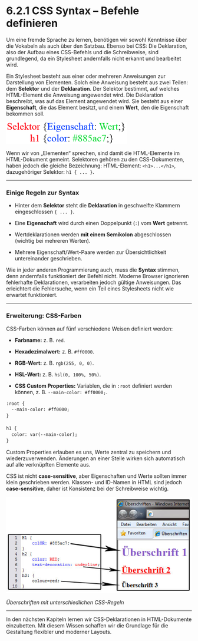 # 6.2.1 CSS Syntax – Befehle definieren

Um eine fremde Sprache zu lernen, benötigen wir sowohl Kenntnisse über die Vokabeln als auch über den Satzbau. Ebenso bei CSS: Die Deklaration, also der Aufbau eines CSS-Befehls und die Schreibweise, sind grundlegend, da ein Stylesheet andernfalls nicht erkannt und bearbeitet wird.

Ein Stylesheet besteht aus einer oder mehreren Anweisungen zur Darstellung von Elementen. Solch eine Anweisung besteht aus zwei Teilen: dem **Selektor** und der **Deklaration**. Der Selektor bestimmt, auf welches HTML-Element die Anweisung angewendet wird. Die Deklaration beschreibt, was auf das Element angewendet wird. Sie besteht aus einer **Eigenschaft**, die das Element besitzt, und einem **Wert**, den die Eigenschaft bekommen soll.


![Style-Syntax](media/4_3_stylesyntax.gif)


Wenn wir von „Elementen“ sprechen, sind damit die HTML-Elemente im HTML-Dokument gemeint. Selektoren gehören zu den CSS-Dokumenten, haben jedoch die gleiche Bezeichnung: HTML-Element: `<h1>...</h1>`, dazugehöriger Selektor: `h1 { ... }`.

---

### Einige Regeln zur Syntax

- Hinter dem **Selektor** steht die **Deklaration** in geschweifte Klammern eingeschlossen `{ ... }`.

- Eine **Eigenschaft** wird durch einen Doppelpunkt (`:`) vom **Wert** getrennt.

- Wertdeklarationen werden **mit einem Semikolon** abgeschlossen (wichtig bei mehreren Werten).

- Mehrere Eigenschaft/Wert-Paare werden zur Übersichtlichkeit untereinander geschrieben.


Wie in jeder anderen Programmierung auch, muss die **Syntax** stimmen, denn andernfalls funktioniert der Befehl nicht. Moderne Browser ignorieren fehlerhafte Deklarationen, verarbeiten jedoch gültige Anweisungen. Das erleichtert die Fehlersuche, wenn ein Teil eines Stylesheets nicht wie erwartet funktioniert.

---

### Erweiterung: CSS-Farben

CSS-Farben können auf fünf verschiedene Weisen definiert werden:

- **Farbname:** z. B. `red`.

- **Hexadezimalwert:** z. B. `#ff0000`.

- **RGB-Wert:** z. B. `rgb(255, 0, 0)`.

- **HSL-Wert:** z. B. `hsl(0, 100%, 50%)`.

- **CSS Custom Properties:** Variablen, die in `:root` definiert werden können, z. B. `--main-color: #ff0000;`.

```html linenums="1" hl_lines="1 2 6"
:root {
  --main-color: #ff0000;
}

h1 {
  color: var(--main-color);
}
```

Custom Properties erlauben es uns, Werte zentral zu speichern und wiederzuverwenden. Änderungen an einer Stelle wirken sich automatisch auf alle verknüpften Elemente aus.

CSS ist nicht **case-sensitive**, aber Eigenschaften und Werte sollten immer klein geschrieben werden. Klassen- und ID-Namen in HTML sind jedoch **case-sensitive**, daher ist Konsistenz bei der Schreibweise wichtig. 


![Style-Syntax](media/4_3_beispiel_ueberschriften.jpg)

*Überschriften mit unterschiedlichen CSS-Regeln*

---

In den nächsten Kapiteln lernen wir CSS-Deklarationen in HTML-Dokumente einzubetten. Mit diesem Wissen schaffen wir die Grundlage für die Gestaltung flexibler und moderner Layouts.
